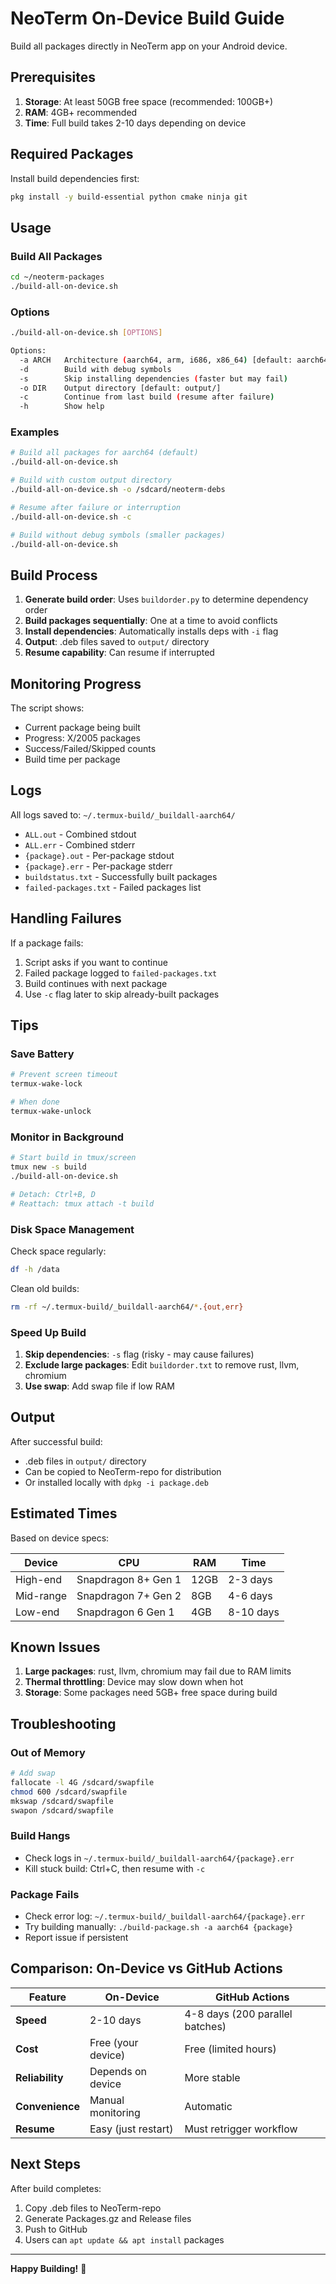 # NeoTerm On-Device Build Guide

Build all packages directly in NeoTerm app on your Android device.

## Prerequisites

1. **Storage**: At least 50GB free space (recommended: 100GB+)
2. **RAM**: 4GB+ recommended
3. **Time**: Full build takes 2-10 days depending on device

## Required Packages

Install build dependencies first:

```bash
pkg install -y build-essential python cmake ninja git
```

## Usage

### Build All Packages

```bash
cd ~/neoterm-packages
./build-all-on-device.sh
```

### Options

```bash
./build-all-on-device.sh [OPTIONS]

Options:
  -a ARCH   Architecture (aarch64, arm, i686, x86_64) [default: aarch64]
  -d        Build with debug symbols
  -s        Skip installing dependencies (faster but may fail)
  -o DIR    Output directory [default: output/]
  -c        Continue from last build (resume after failure)
  -h        Show help
```

### Examples

```bash
# Build all packages for aarch64 (default)
./build-all-on-device.sh

# Build with custom output directory
./build-all-on-device.sh -o /sdcard/neoterm-debs

# Resume after failure or interruption
./build-all-on-device.sh -c

# Build without debug symbols (smaller packages)
./build-all-on-device.sh
```

## Build Process

1. **Generate build order**: Uses `buildorder.py` to determine dependency order
2. **Build packages sequentially**: One at a time to avoid conflicts
3. **Install dependencies**: Automatically installs deps with `-i` flag
4. **Output**: .deb files saved to `output/` directory
5. **Resume capability**: Can resume if interrupted

## Monitoring Progress

The script shows:
- Current package being built
- Progress: X/2005 packages
- Success/Failed/Skipped counts
- Build time per package

## Logs

All logs saved to: `~/.termux-build/_buildall-aarch64/`

- `ALL.out` - Combined stdout
- `ALL.err` - Combined stderr
- `{package}.out` - Per-package stdout
- `{package}.err` - Per-package stderr
- `buildstatus.txt` - Successfully built packages
- `failed-packages.txt` - Failed packages list

## Handling Failures

If a package fails:
1. Script asks if you want to continue
2. Failed package logged to `failed-packages.txt`
3. Build continues with next package
4. Use `-c` flag later to skip already-built packages

## Tips

### Save Battery
```bash
# Prevent screen timeout
termux-wake-lock

# When done
termux-wake-unlock
```

### Monitor in Background
```bash
# Start build in tmux/screen
tmux new -s build
./build-all-on-device.sh

# Detach: Ctrl+B, D
# Reattach: tmux attach -t build
```

### Disk Space Management

Check space regularly:
```bash
df -h /data
```

Clean old builds:
```bash
rm -rf ~/.termux-build/_buildall-aarch64/*.{out,err}
```

### Speed Up Build

1. **Skip dependencies**: `-s` flag (risky - may cause failures)
2. **Exclude large packages**: Edit `buildorder.txt` to remove rust, llvm, chromium
3. **Use swap**: Add swap file if low RAM

## Output

After successful build:
- .deb files in `output/` directory
- Can be copied to NeoTerm-repo for distribution
- Or installed locally with `dpkg -i package.deb`

## Estimated Times

Based on device specs:

| Device | CPU | RAM | Time |
|--------|-----|-----|------|
| High-end | Snapdragon 8+ Gen 1 | 12GB | 2-3 days |
| Mid-range | Snapdragon 7+ Gen 2 | 8GB | 4-6 days |
| Low-end | Snapdragon 6 Gen 1 | 4GB | 8-10 days |

## Known Issues

1. **Large packages**: rust, llvm, chromium may fail due to RAM limits
2. **Thermal throttling**: Device may slow down when hot
3. **Storage**: Some packages need 5GB+ free space during build

## Troubleshooting

### Out of Memory
```bash
# Add swap
fallocate -l 4G /sdcard/swapfile
chmod 600 /sdcard/swapfile
mkswap /sdcard/swapfile
swapon /sdcard/swapfile
```

### Build Hangs
- Check logs in `~/.termux-build/_buildall-aarch64/{package}.err`
- Kill stuck build: Ctrl+C, then resume with `-c`

### Package Fails
- Check error log: `~/.termux-build/_buildall-aarch64/{package}.err`
- Try building manually: `./build-package.sh -a aarch64 {package}`
- Report issue if persistent

## Comparison: On-Device vs GitHub Actions

| Feature | On-Device | GitHub Actions |
|---------|-----------|----------------|
| **Speed** | 2-10 days | 4-8 days (200 parallel batches) |
| **Cost** | Free (your device) | Free (limited hours) |
| **Reliability** | Depends on device | More stable |
| **Convenience** | Manual monitoring | Automatic |
| **Resume** | Easy (just restart) | Must retrigger workflow |

## Next Steps

After build completes:
1. Copy .deb files to NeoTerm-repo
2. Generate Packages.gz and Release files
3. Push to GitHub
4. Users can `apt update && apt install` packages

---

**Happy Building!** 🚀
